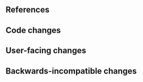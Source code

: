 <!--
Thanks for contributing to jupikchr!
Please fill out the following items to submit a pull request.
See the contributing guidelines for more information:
https://github.com/deathbeds/jupikchr/blob/main/CONTRIBUTING.md
-->

## References

<!-- Note issue numbers this pull request addresses (should be at least one, see contributing guidelines above). -->

<!-- Note any other pull requests that address this issue and how this pull request is different. -->

## Code changes

<!-- Describe the code changes and how they address the issue. -->

## User-facing changes

<!-- Describe any visual or user interaction changes and how they address the issue. -->

<!-- For visual changes, include before and after screenshots here. -->

## Backwards-incompatible changes

<!-- Describe any backwards-incompatible changes to JupyterLite public APIs. -->
